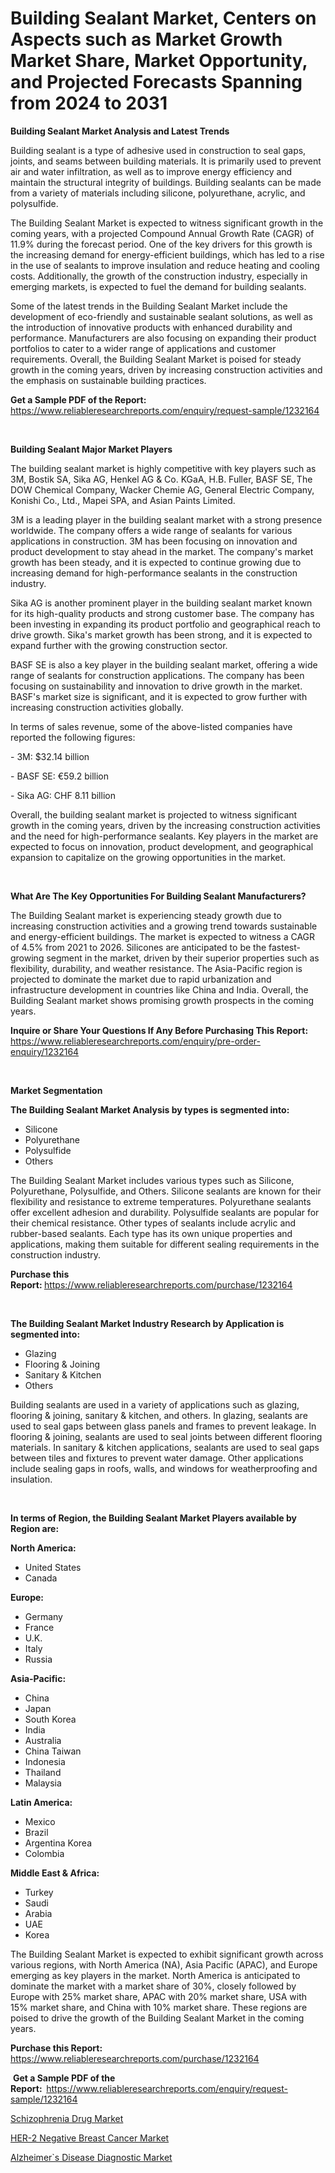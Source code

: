 <p><h1>Building Sealant Market, Centers on Aspects such as Market Growth Market Share, Market Opportunity, and Projected Forecasts Spanning from 2024 to 2031</h1></p><p><strong>Building Sealant Market Analysis and Latest Trends</strong></p>
<p><p>Building sealant is a type of adhesive used in construction to seal gaps, joints, and seams between building materials. It is primarily used to prevent air and water infiltration, as well as to improve energy efficiency and maintain the structural integrity of buildings. Building sealants can be made from a variety of materials including silicone, polyurethane, acrylic, and polysulfide.</p><p>The Building Sealant Market is expected to witness significant growth in the coming years, with a projected Compound Annual Growth Rate (CAGR) of 11.9% during the forecast period. One of the key drivers for this growth is the increasing demand for energy-efficient buildings, which has led to a rise in the use of sealants to improve insulation and reduce heating and cooling costs. Additionally, the growth of the construction industry, especially in emerging markets, is expected to fuel the demand for building sealants.</p><p>Some of the latest trends in the Building Sealant Market include the development of eco-friendly and sustainable sealant solutions, as well as the introduction of innovative products with enhanced durability and performance. Manufacturers are also focusing on expanding their product portfolios to cater to a wider range of applications and customer requirements. Overall, the Building Sealant Market is poised for steady growth in the coming years, driven by increasing construction activities and the emphasis on sustainable building practices.</p></p>
<p><strong>Get a Sample PDF of the Report:&nbsp;</strong> <a href="https://www.reliableresearchreports.com/enquiry/request-sample/1232164">https://www.reliableresearchreports.com/enquiry/request-sample/1232164</a></p>
<p>&nbsp;</p>
<p><strong>Building Sealant Major Market Players</strong></p>
<p><p>The building sealant market is highly competitive with key players such as 3M, Bostik SA, Sika AG, Henkel AG & Co. KGaA, H.B. Fuller, BASF SE, The DOW Chemical Company, Wacker Chemie AG, General Electric Company, Konishi Co., Ltd., Mapei SPA, and Asian Paints Limited.</p><p>3M is a leading player in the building sealant market with a strong presence worldwide. The company offers a wide range of sealants for various applications in construction. 3M has been focusing on innovation and product development to stay ahead in the market. The company's market growth has been steady, and it is expected to continue growing due to increasing demand for high-performance sealants in the construction industry.</p><p>Sika AG is another prominent player in the building sealant market known for its high-quality products and strong customer base. The company has been investing in expanding its product portfolio and geographical reach to drive growth. Sika's market growth has been strong, and it is expected to expand further with the growing construction sector.</p><p>BASF SE is also a key player in the building sealant market, offering a wide range of sealants for construction applications. The company has been focusing on sustainability and innovation to drive growth in the market. BASF's market size is significant, and it is expected to grow further with increasing construction activities globally.</p><p>In terms of sales revenue, some of the above-listed companies have reported the following figures:</p><p>- 3M: $32.14 billion</p><p>- BASF SE: €59.2 billion</p><p>- Sika AG: CHF 8.11 billion</p><p>Overall, the building sealant market is projected to witness significant growth in the coming years, driven by the increasing construction activities and the need for high-performance sealants. Key players in the market are expected to focus on innovation, product development, and geographical expansion to capitalize on the growing opportunities in the market.</p></p>
<p>&nbsp;</p>
<p><strong>What Are The Key Opportunities For Building Sealant Manufacturers?</strong></p>
<p><p>The Building Sealant market is experiencing steady growth due to increasing construction activities and a growing trend towards sustainable and energy-efficient buildings. The market is expected to witness a CAGR of 4.5% from 2021 to 2026. Silicones are anticipated to be the fastest-growing segment in the market, driven by their superior properties such as flexibility, durability, and weather resistance. The Asia-Pacific region is projected to dominate the market due to rapid urbanization and infrastructure development in countries like China and India. Overall, the Building Sealant market shows promising growth prospects in the coming years.</p></p>
<p><strong>Inquire or Share Your Questions If Any Before Purchasing This Report:</strong> <a href="https://www.reliableresearchreports.com/enquiry/pre-order-enquiry/1232164">https://www.reliableresearchreports.com/enquiry/pre-order-enquiry/1232164</a></p>
<p>&nbsp;</p>
<p><strong>Market Segmentation</strong></p>
<p><strong>The Building Sealant Market Analysis by types is segmented into:</strong></p>
<p><ul><li>Silicone</li><li>Polyurethane</li><li>Polysulfide</li><li>Others</li></ul></p>
<p><p>The Building Sealant Market includes various types such as Silicone, Polyurethane, Polysulfide, and Others. Silicone sealants are known for their flexibility and resistance to extreme temperatures. Polyurethane sealants offer excellent adhesion and durability. Polysulfide sealants are popular for their chemical resistance. Other types of sealants include acrylic and rubber-based sealants. Each type has its own unique properties and applications, making them suitable for different sealing requirements in the construction industry.</p></p>
<p><strong>Purchase this Report:&nbsp;</strong><a href="https://www.reliableresearchreports.com/purchase/1232164">https://www.reliableresearchreports.com/purchase/1232164</a></p>
<p>&nbsp;</p>
<p><strong>The Building Sealant Market Industry Research by Application is segmented into:</strong></p>
<p><ul><li>Glazing</li><li>Flooring & Joining</li><li>Sanitary & Kitchen</li><li>Others</li></ul></p>
<p><p>Building sealants are used in a variety of applications such as glazing, flooring & joining, sanitary & kitchen, and others. In glazing, sealants are used to seal gaps between glass panels and frames to prevent leakage. In flooring & joining, sealants are used to seal joints between different flooring materials. In sanitary & kitchen applications, sealants are used to seal gaps between tiles and fixtures to prevent water damage. Other applications include sealing gaps in roofs, walls, and windows for weatherproofing and insulation.</p></p>
<p>&nbsp;</p>
<p><strong>In terms of Region, the Building Sealant Market Players available by Region are:</strong></p>
<p>
    <p> <strong> North America: </strong>
        <ul>
            <li>United States</li>
            <li>Canada</li>
        </ul>
        </p> 
    <p> <strong> Europe: </strong>
        <ul>
            <li>Germany</li>
            <li>France</li>
            <li>U.K.</li>
            <li>Italy</li>
            <li>Russia</li>
        </ul>
        </p> 
    <p> <strong> Asia-Pacific: </strong>
        <ul>
            <li>China</li>
            <li>Japan</li>
            <li>South Korea</li>
            <li>India</li>
            <li>Australia</li>
            <li>China Taiwan</li>
            <li>Indonesia</li>
            <li>Thailand</li>
            <li>Malaysia</li>
        </ul>
        </p> 
    <p> <strong> Latin America: </strong>
        <ul>
            <li>Mexico</li>
            <li>Brazil</li>
            <li>Argentina Korea</li>
            <li>Colombia</li>
        </ul>
        </p> 
    <p> <strong> Middle East & Africa: </strong>
        <ul>
            <li>Turkey</li>
            <li>Saudi</li>
            <li>Arabia</li>
            <li>UAE</li>
            <li>Korea</li>
        </ul>
    </p>
    </p>
<p><p>The Building Sealant Market is expected to exhibit significant growth across various regions, with North America (NA), Asia Pacific (APAC), and Europe emerging as key players in the market. North America is anticipated to dominate the market with a market share of 30%, closely followed by Europe with 25% market share, APAC with 20% market share, USA with 15% market share, and China with 10% market share. These regions are poised to drive the growth of the Building Sealant Market in the coming years.</p></p>
<p><strong>Purchase this Report: </strong><a href="https://www.reliableresearchreports.com/purchase/1232164">https://www.reliableresearchreports.com/purchase/1232164</a></p>
<p>&nbsp;<strong>Get a Sample PDF of the Report:&nbsp;&nbsp;</strong><a href="https://www.reliableresearchreports.com/enquiry/request-sample/1232164">https://www.reliableresearchreports.com/enquiry/request-sample/1232164</a></p>
<p><strong></strong></p>
<p><p><a href="https://view.publitas.com/reportprime-1/schizophrenia-drug-market-provides-detailed-segmentation-of-this-market-based-on-type-application-and-region-and-forecast-for-the-period-from-2023-2030/">Schizophrenia Drug Market</a></p><p><a href="https://view.publitas.com/reportprime-1/her-2-negative-breast-cancer-market-challenges-opportunities-and-growth-drivers-and-major-market-players-forecasted-for-period-from-2023-2030/">HER-2 Negative Breast Cancer Market</a></p><p><a href="https://view.publitas.com/reportprime-1/alzheimers-disease-diagnostic-market-research-report-unlocks-analysis-on-the-market-financial-status-market-size-and-market-revenue-upto-2030/">Alzheimer`s Disease Diagnostic Market</a></p></p>